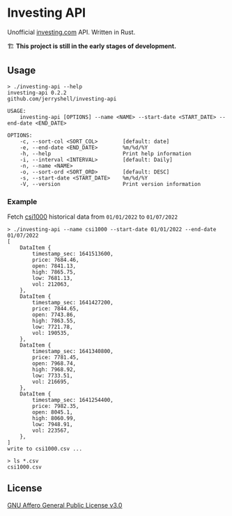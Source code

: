 # Investing API

Unofficial [investing.com](https://www.investing.com/) API. Written in Rust.

🏗 **This project is still in the early stages of development.**

## Usage

```
> ./investing-api --help
investing-api 0.2.2
github.com/jerryshell/investing-api

USAGE:
    investing-api [OPTIONS] --name <NAME> --start-date <START_DATE> --end-date <END_DATE>

OPTIONS:
    -c, --sort-col <SORT_COL>        [default: date]
    -e, --end-date <END_DATE>        %m/%d/%Y
    -h, --help                       Print help information
    -i, --interval <INTERVAL>        [default: Daily]
    -n, --name <NAME>                
    -o, --sort-ord <SORT_ORD>        [default: DESC]
    -s, --start-date <START_DATE>    %m/%d/%Y
    -V, --version                    Print version information
```

### Example

Fetch [csi1000](https://www.investing.com/indices/csi1000) historical data from `01/01/2022` to `01/07/2022`

```
> ./investing-api --name csi1000 --start-date 01/01/2022 --end-date 01/07/2022
[
    DataItem {
        timestamp_sec: 1641513600,
        price: 7684.46,
        open: 7841.13,
        high: 7865.75,
        low: 7681.13,
        vol: 212063,
    },
    DataItem {
        timestamp_sec: 1641427200,
        price: 7844.65,
        open: 7743.86,
        high: 7863.55,
        low: 7721.78,
        vol: 190535,
    },
    DataItem {
        timestamp_sec: 1641340800,
        price: 7781.45,
        open: 7968.74,
        high: 7968.92,
        low: 7733.51,
        vol: 216695,
    },
    DataItem {
        timestamp_sec: 1641254400,
        price: 7982.35,
        open: 8045.1,
        high: 8060.99,
        low: 7948.91,
        vol: 223567,
    },
]
write to csi1000.csv ...

> ls *.csv
csi1000.csv
```

## License

[GNU Affero General Public License v3.0](https://choosealicense.com/licenses/agpl-3.0/)
